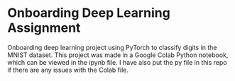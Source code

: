 # Onboarding Deep Learning Assignment
Onboarding deep learning project using PyTorch to classify digits in the MNIST dataset. This project was made in a Google Colab Python notebook, which can be viewed in the ipynb file. I have also put the py file in this repo if there are any issues with the Colab file.
